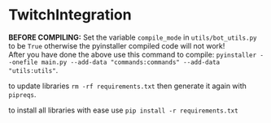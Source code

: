 # TwitchIntegration
**BEFORE COMPILING:** Set the variable `compile_mode` in `utils/bot_utils.py` to be `True` otherwise the pyinstaller compiled code will not work!  
After you have done the above use this command to compile: `pyinstaller --onefile main.py --add-data "commands:commands" --add-data "utils:utils"`.  
  
to update libraries `rm -rf requirements.txt` then generate it again with `pipreqs`.  
  
to install all libraries with ease use `pip install -r requirements.txt`  
